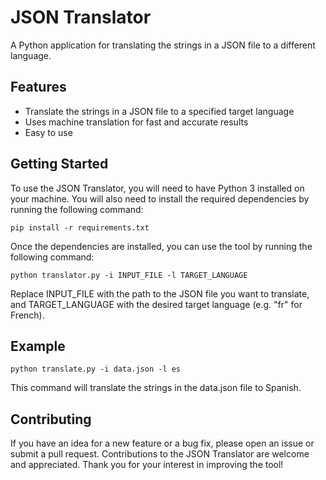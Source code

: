 # JSON Translator
A Python application for translating the strings in a JSON file to a different language.

## Features
- Translate the strings in a JSON file to a specified target language
- Uses machine translation for fast and accurate results
- Easy to use

## Getting Started
To use the JSON Translator, you will need to have Python 3 installed on your machine. You will also need to install the required dependencies by running the following command:
```
pip install -r requirements.txt
```
Once the dependencies are installed, you can use the tool by running the following command:
```
python translator.py -i INPUT_FILE -l TARGET_LANGUAGE
```
Replace INPUT_FILE with the path to the JSON file you want to translate, and TARGET_LANGUAGE with the desired target language (e.g. "fr" for French).

## Example
```
python translate.py -i data.json -l es
```
This command will translate the strings in the data.json file to Spanish.

## Contributing
If you have an idea for a new feature or a bug fix, please open an issue or submit a pull request. Contributions to the JSON Translator are welcome and appreciated. Thank you for your interest in improving the tool!
